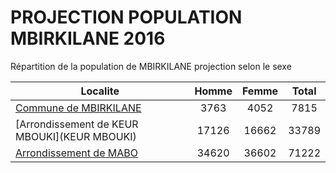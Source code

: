 # PROJECTION POPULATION MBIRKILANE 2016
	
Répartition de la population de MBIRKILANE projection selon le sexe
	
| Localite  | Homme | Femme | Total |
| --------- |:-----:|:-----:|:-----:|
| [Commune de MBIRKILANE](MBIRKILANE) | 3763 | 4052 | 7815 |
| [Arrondissement de KEUR MBOUKI](KEUR MBOUKI) | 17126 | 16662 | 33789 |
| [Arrondissement de MABO](MABO) | 34620 | 36602 | 71222 |
